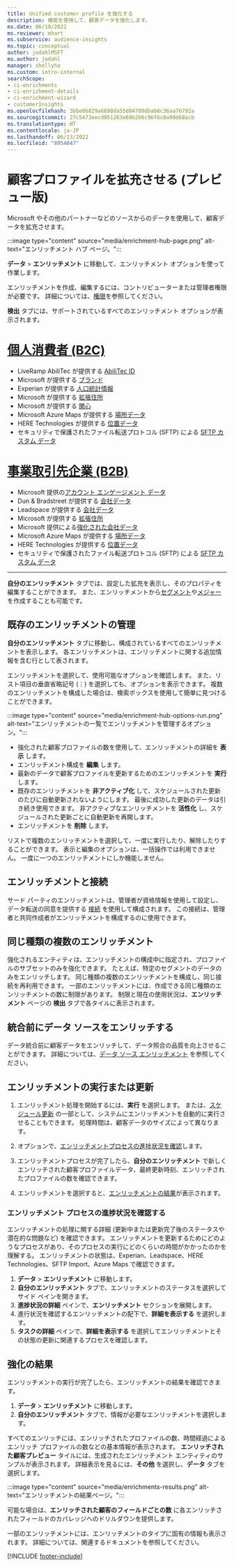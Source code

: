 ```yaml
---
title: Unified customer profile を強化する
description: 機能を使用して、顧客データを強化します。
ms.date: 06/10/2022
ms.reviewer: mhart
ms.subservice: audience-insights
ms.topic: conceptual
author: jodahlMSFT
ms.author: jodahl
manager: shellyha
ms.custom: intro-internal
searchScope:
- ci-enrichments
- ci-enrichment-details
- ci-enrichment-wizard
- customerInsights
ms.openlocfilehash: 3bbe8b829a6698da55d84709dbab6c36aa76792a
ms.sourcegitcommit: 27c5473eecd851263e60b2b6c96f6c0a99d68acb
ms.translationtype: HT
ms.contentlocale: ja-JP
ms.lasthandoff: 06/13/2022
ms.locfileid: "8954047"
---
```

# <a name="enrichment-for-customer-profiles-preview"></a>顧客プロファイルを拡充させる (プレビュー版)

Microsoft やその他のパートナーなどのソースからのデータを使用して、顧客データを拡充させます。

:::image type="content" source="media/enrichment-hub-page.png" alt-text="エンリッチメント ハブ ページ。":::

**データ** > **エンリッチメント** に移動して、エンリッチメント オプションを使って作業します。  

エンリッチメントを作成、編集するには、コントリビューターまたは管理者権限が必要です。 詳細については、[権限](permissions.md)を参照してください。

**検出** タブには、サポートされているすべてのエンリッチメント オプションが表示されます。

# <a name="individual-consumers-b-to-c"></a>[個人消費者 (B2C)](#tab/b2c)

- LiveRamp AbiliTec が提供する [AbiliTec ID](enrichment-liveramp.md)
- Microsoft が提供する [ブランド](enrichment-microsoft.md)
- Experian が提供する [人口統計情報](enrichment-experian.md)
- Microsoft が提供する [拡張住所](enrichment-enhanced-addresses.md)
- Microsoft が提供する [関心](enrichment-microsoft.md)
- Microsoft Azure Maps が提供する [場所データ](enrichment-azure-maps.md)
- HERE Technologies が提供する [位置データ](enrichment-here.md)
- セキュリティで保護されたファイル転送プロトコル (SFTP) による [SFTP カスタム データ](enrichment-SFTP-custom-import.md)

# <a name="business-accounts-b-to-b"></a>[事業取引先企業 (B2B)](#tab/b2b)

- Microsoft 提供の[アカウント エンゲージメント データ](enrichment-office.md)
- Dun & Bradstreet が提供する [会社データ](enrichment-dnb.md)
- Leadspace が提供する [会社データ](enrichment-leadspace.md)
- Microsoft が提供する [拡張住所](enrichment-enhanced-addresses.md)
- Microsoft 提供による[強化された会社データ](enrichment-enhanced-company-data.md)
- Microsoft Azure Maps が提供する [場所データ](enrichment-azure-maps.md)
- HERE Technologies が提供する [位置データ](enrichment-here.md)
- セキュリティで保護されたファイル転送プロトコル (SFTP) による [SFTP カスタム データ](enrichment-SFTP-custom-import.md)

---

**自分のエンリッチメント** タブでは、設定した拡充を表示し、そのプロパティを編集することができます。 また、エンリッチメントから[セグメント](segments.md)や[メジャー](measures.md)を作成することも可能です。

## <a name="manage-existing-enrichments"></a>既存のエンリッチメントの管理

**自分のエンリッチメント** タブに移動し、構成されているすべてのエンリッチメントを表示します。 各エンリッチメントは、エンリッチメントに関する追加情報を含む行として表されます。

エンリッチメントを選択して、使用可能なオプションを確認します。 また、リスト項目の垂直省略記号 (&vellip;) を選択しても、オプションを表示できます。 複数のエンリッチメントを構成した場合は、検索ボックスを使用して簡単に見つけることができます。

:::image type="content" source="media/enrichment-hub-options-run.png" alt-text="エンリッチメントの一覧でエンリッチメントを管理するオプション。":::

- 強化された顧客プロファイルの数を使用して、エンリッチメントの詳細を **表示** します。
- エンリッチメント構成を **編集** します。
- 最新のデータで顧客プロファイルを更新するためのエンリッチメントを **実行** します。
- 既存のエンリッチメントを **非アクティブ化** して、スケジュールされた更新のたびに自動更新されないようにします。 最後に成功した更新のデータは引き続き使用できます。 非アクティブなエンリッチメントを **活性化** し、スケジュールされた更新ごとに自動更新を再開します。
- エンリッチメントを **削除** します。

リストで複数のエンリッチメントを選択して、一度に実行したり、解除したりすることができます。 表示と編集のオプションは、一括操作では利用できません。 一度に一つのエンリッチメントにしか機能しません。

## <a name="enrichments-and-connections"></a>エンリッチメントと接続

サード パーティのエンリッチメントは、管理者が資格情報を使用して設定し、データ転送の同意を提供する [接続](connections.md) を使用して構成されます。 この接続は、管理者と共同作成者がエンリッチメントを構成するのに使用できます。  

## <a name="multiple-enrichments-of-the-same-type"></a>同じ種類の複数のエンリッチメント

強化されるエンティティは、エンリッチメントの構成中に指定され、プロファイルのサブセットのみを強化できます。 たとえば、特定のセグメントのデータのみをエンリッチします。 同じ種類の複数のエンリッチメントを構成し、同じ接続を再利用できます。 一部のエンリッチメントには、作成できる同じ種類のエンリッチメントの数に制限があります。 制限と現在の使用状況は、**エンリッチメント** ページの **検出** タブで各タイルに表示されます。

## <a name="enrich-data-sources-before-unification"></a>統合前にデータ ソースをエンリッチする

データ統合前に顧客データをエンリッチして、データ照合の品質を向上させることができます。 詳細については、[データ ソース エンリッチメント](data-sources-enrichment.md) を参照してください。

## <a name="run-or-refresh-enrichments"></a>エンリッチメントの実行または更新

1. エンリッチメント処理を開始するには、**実行** を選択します。 または、[スケジュール更新](system.md#schedule-tab) の一部として、システムにエンリッチメントを自動的に実行させることもできます。 処理時間は、顧客データのサイズによって異なります。

1. オプションで、[エンリッチメントプロセスの進捗状況を確認](#see-the-progress-of-the-enrichment-process)します。

1. エンリッチメントプロセスが完了したら、**自分のエンリッチメント** で新しくエンリッチされた顧客プロファイルデータ、最終更新時刻、エンリッチされたプロファイルの数を確認できます。

1. エンリッチメントを選択すると、[エンリッチメントの結果](#enrichment-results)が表示されます。

### <a name="see-the-progress-of-the-enrichment-process"></a>エンリッチメント プロセスの進捗状況を確認する

エンリッチメントの処理に関する詳細 (更新中または更新完了後のステータスや潜在的な問題など) を確認できます。 エンリッチメントを更新するためにどのようなプロセスがあり、そのプロセスの実行にどのくらいの時間がかかったのかを理解する。 エンリッチメントの状態は、Experian、Leadspace、HERE Technologies、SFTP Import、Azure Maps で確認できます。

1. **データ** > **エンリッチメント** に移動します。
1. **自分のエンリッチメント** タブで、エンリッチメントのステータスを選択してサイド ペインを開きます。
1. **進捗状況の詳細** ペインで、**エンリッチメント** セクションを展開します。
1. 進行状況を確認するエンリッチメントの配下で、**詳細を表示する** を選択します。
1. **タスクの詳細** ペインで、**詳細を表示する** を選択してエンリッチメントとその状態の更新に関連するプロセスを確認します。

## <a name="enrichment-results"></a>強化の結果

エンリッチメントの実行が完了したら、エンリッチメントの結果を確認できます。

1. **データ** > **エンリッチメント** に移動します。
1. **自分のエンリッチメント** タブで、情報が必要なエンリッチメントを選択します。

すべてのエンリッチには、エンリッチされたプロファイルの数、時間経過によるエンリッチ プロファイルの数などの基本情報が表示されます。 **エンリッチされた顧客プレビュー** タイルには、生成されたエンリッチメント エンティティのサンプルが表示されます。 詳細表示を見るには、**その他** を選択し、**データ** タブを選択します。

:::image type="content" source="media/enrichments-results.png" alt-text="エンリッチメントの結果ページ。":::

可能な場合は、**エンリッチされた顧客のフィールドごとの数** に各エンリッチされたフィールドのカバレッジへのドリルダウンを提供します。

一部のエンリッチメントには、エンリッチメントのタイプに固有の情報も表示されます。 詳細については、関連するドキュメントを参照してください。

[!INCLUDE [footer-include](includes/footer-banner.md)]
